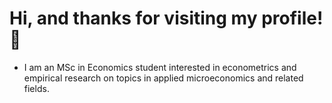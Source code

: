 # Hi, and thanks for visiting my profile! 👋
 - I am an MSc in Economics student interested in econometrics and empirical research on topics in applied microeconomics and related fields.

 

 






